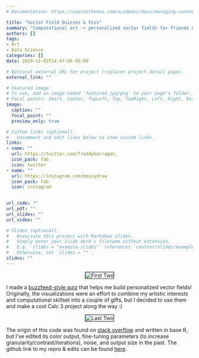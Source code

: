 ```yaml
---
# Documentation: https://sourcethemes.com/academic/docs/managing-content/

title: "Vector Field Quizzes & Vizs"
summary: "Computational art -> personalized vector fields for friends & class :)"
authors: []
tags: 
- Art
- Data Science
categories: []
date: 2019-11-02T14:47:00-05:00

# Optional external URL for project (replaces project detail page).
external_link: ""

# Featured image
# To use, add an image named `featured.jpg/png` to your page's folder.
# Focal points: Smart, Center, TopLeft, Top, TopRight, Left, Right, BottomLeft, Bottom, BottomRight.
image:
  caption: ""
  focal_point: ""
  preview_only: true

# Custom links (optional).
#   Uncomment and edit lines below to show custom links.
links:
- name: ""
  url: https://twitter.com/freddybarragan_
  icon_pack: fab
  icon: twitter
- name: ""
  url: https://instagram.com/mossydraw
  icon_pack: fab
  icon: instagram
  

url_code: ""
url_pdf: ""
url_slides: ""
url_video: ""

# Slides (optional).
#   Associate this project with Markdown slides.
#   Simply enter your slide deck's filename without extension.
#   E.g. `slides = "example-slides"` references `content/slides/example-slides.md`.
#   Otherwise, set `slides = ""`.
slides: ""
---
```


<center>

<img style="border:1px solid black;" src="https://freddybarragan.netlify.app/media/vectorviz1.png"  alt="First Two" />

</center>


I made a [buzzfeed-style quiz](https://docs.google.com/forms/d/1BiegzgnQxC45FrufjcSpS9_FzFtgWOX1YtPGNAyqQc8/edit) that helps me build personalized vector fields! Originally, the visualizations were an effort to combine my artistic interests and computational skillset into a couple of gifts, but I decided to use them and make a cool Calc 3 project along the way :)

<center>

<img style="border:1px solid black;" src="https://freddybarragan.netlify.app/media/vectorviz2.png"  alt="Last Two" />

</center>



The origin of this code was found on [stack overflow](https://stackoverflow.com/questions/14936504/vector-field-visualisation-r/14939043) and written in base R, but I’ve edited its color output, fine-tuning parameters (to increase granularity/contrast/iterations), noise, and output size in the past. The github link to my repro & edits can be found [here](https://github.com/freddy-barragan/website/blob/master/content/project/vectorviz/vector_field_barragan.Rmd).

